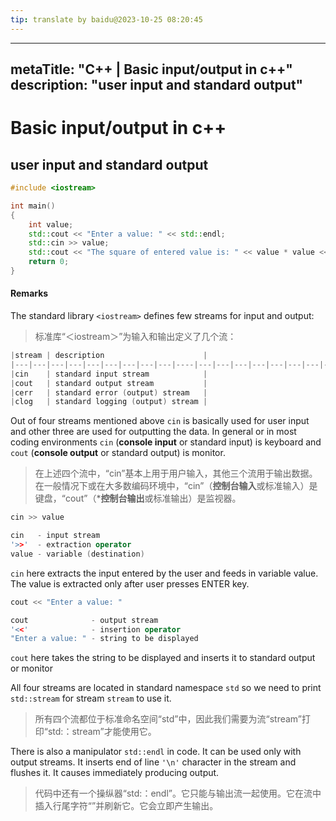 ```yaml
---
tip: translate by baidu@2023-10-25 08:20:45
---
```

---
metaTitle: "C++ | Basic input/output in c++"
description: "user input and standard output"
---

# Basic input/output in c++




## user input and standard output


```cpp
#include <iostream>

int main()
{
    int value;
    std::cout << "Enter a value: " << std::endl;
    std::cin >> value;
    std::cout << "The square of entered value is: " << value * value << std::endl;
    return 0;
}

```



#### Remarks



The standard library `<iostream>` defines few streams for input and output:

> 标准库“＜iostream＞”为输入和输出定义了几个流：

```cpp
|stream | description                      |
|---|---|---|---|---|---|---|---|---|----|---|---|---|---|---|---|---|---|---|-------------------------------|
|cin    | standard input stream            |
|cout   | standard output stream           |
|cerr   | standard error (output) stream   |
|clog   | standard logging (output) stream |

```


Out of four streams mentioned above `cin` is basically used for user input and other three are used for outputting the data. In general or in most coding environments `cin` (**console input** or standard input) is keyboard and `cout` (**console output** or standard output) is monitor.

> 在上述四个流中，“cin”基本上用于用户输入，其他三个流用于输出数据。在一般情况下或在大多数编码环境中，“cin”（**控制台输入**或标准输入）是键盘，“cout”（***控制台输出**或标准输出）是监视器。

```cpp
cin >> value

cin   - input stream
'>>'  - extraction operator
value - variable (destination)

```

`cin` here extracts the input entered by the user and feeds in variable value. The value is extracted only after user presses ENTER key.

```cpp
cout << "Enter a value: "

cout              - output stream
'<<'              - insertion operator
"Enter a value: " - string to be displayed

```

`cout` here takes the string to be displayed and inserts it to standard output or monitor


All four streams are located in standard namespace `std` so we need to print `std::stream` for stream `stream` to use it.

> 所有四个流都位于标准命名空间“std”中，因此我们需要为流“stream”打印“std:：stream”才能使用它。


There is also a manipulator `std::endl` in code. It can be used only with output streams. It inserts end of line `'\n'` character in the stream and flushes it. It causes immediately producing output.

> 代码中还有一个操纵器“std:：endl”。它只能与输出流一起使用。它在流中插入行尾字符“”并刷新它。它会立即产生输出。

